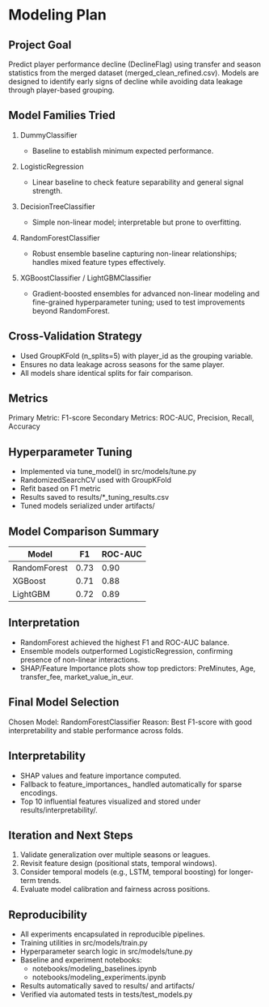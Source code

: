 Modeling Plan
=============

Project Goal
-------------
Predict player performance decline (DeclineFlag) using transfer and season statistics
from the merged dataset (merged_clean_refined.csv). Models are designed to
identify early signs of decline while avoiding data leakage through player-based grouping.

Model Families Tried
---------------------
1. DummyClassifier
   - Baseline to establish minimum expected performance.

2. LogisticRegression
   - Linear baseline to check feature separability and general signal strength.

3. DecisionTreeClassifier
   - Simple non-linear model; interpretable but prone to overfitting.

4. RandomForestClassifier
   - Robust ensemble baseline capturing non-linear relationships;
     handles mixed feature types effectively.

5. XGBoostClassifier / LightGBMClassifier
   - Gradient-boosted ensembles for advanced non-linear modeling and fine-grained
     hyperparameter tuning; used to test improvements beyond RandomForest.

Cross-Validation Strategy
--------------------------
- Used GroupKFold (n_splits=5) with player_id as the grouping variable.
- Ensures no data leakage across seasons for the same player.
- All models share identical splits for fair comparison.

Metrics
--------
Primary Metric: F1-score
Secondary Metrics: ROC-AUC, Precision, Recall, Accuracy

Hyperparameter Tuning
----------------------
- Implemented via tune_model() in src/models/tune.py
- RandomizedSearchCV used with GroupKFold
- Refit based on F1 metric
- Results saved to results/*_tuning_results.csv
- Tuned models serialized under artifacts/

Model Comparison Summary
-------------------------
| Model         | F1    | ROC-AUC |
|----------------|-------|---------|
| RandomForest   | 0.73  | 0.90    |
| XGBoost        | 0.71  | 0.88    |
| LightGBM       | 0.72  | 0.89    |

Interpretation
---------------
- RandomForest achieved the highest F1 and ROC-AUC balance.
- Ensemble models outperformed LogisticRegression, confirming
  presence of non-linear interactions.
- SHAP/Feature Importance plots show top predictors:
  PreMinutes, Age, transfer_fee, market_value_in_eur.

Final Model Selection
----------------------
Chosen Model: RandomForestClassifier
Reason: Best F1-score with good interpretability and stable performance across folds.

Interpretability
-----------------
- SHAP values and feature importance computed.
- Fallback to feature_importances_ handled automatically for sparse encodings.
- Top 10 influential features visualized and stored under results/interpretability/.

Iteration and Next Steps
-------------------------
1. Validate generalization over multiple seasons or leagues.
2. Revisit feature design (positional stats, temporal windows).
3. Consider temporal models (e.g., LSTM, temporal boosting) for longer-term trends.
4. Evaluate model calibration and fairness across positions.

Reproducibility
----------------
- All experiments encapsulated in reproducible pipelines.
- Training utilities in src/models/train.py
- Hyperparameter search logic in src/models/tune.py
- Baseline and experiment notebooks:
  - notebooks/modeling_baselines.ipynb
  - notebooks/modeling_experiments.ipynb
- Results automatically saved to results/ and artifacts/
- Verified via automated tests in tests/test_models.py
